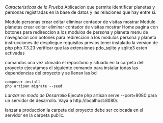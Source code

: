 *Caracteristicas de la Prueba*
Aplicacion que permite identificar planetas y personas registradas en la base de datos y las relaciones que hay entre si.

Modulo personas
crear
editar
eliminar
contador de visitas
mostrar
Modulo planetas
crear
editar
eliminar
contador de visitas
mostrar
Home
pagina con botones para redireccion a los modulos de persona y planeta
menu de navegacion con botones para redireccion a los modulos persona y planeta
instrucciones de despliegue
requisitos previos
tener instalado la version de php php 7.3.23 verificar que las extensiones pdo_sqlite y sqlite3 esten activadas

comandos
una vez clonado el repositorio y situado en la carpeta del proyecto ejecutamos el siguiente comando para instalar todas las dependencias del proyecto y se llenan las bd

	composer install
    php artisan migrate --seed
*Lanzar en modo de Desarrollo*
Ejecute php artisan serve --port=8080 para un servidor de desarrollo. Vaya a http://localhost:8080/.

lanzar a produccion
la carpeta del proyecto debe ser colocada en el servidor en la carpeta public.
